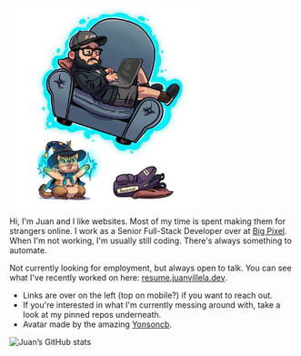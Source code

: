 <picture>
  <source
    srcset="https://raw.githubusercontent.com/fourjuaneight/fourjuaneight/master/assets/avatar.avif"
    type="image/avif"
  />
  <source
    srcset="https://raw.githubusercontent.com/fourjuaneight/fourjuaneight/master/assets/avatar.webp"
    type="image/webp"
  />
  <img
    width="350"
    src="https://raw.githubusercontent.com/fourjuaneight/fourjuaneight/master/assets/avatar.png"
    alt="An illustration of Juan sitting on a coach, coding on his laptop."
  />
</picture>

Hi, I'm Juan and I like websites. Most of my time is spent making them for strangers online. I work as a Senior Full-Stack Developer over at [Big Pixel](https://thebigpixel.net). When I'm not working, I'm usually still coding. There's always something to automate.

Not currently looking for employment, but always open to talk. You can see what I've recently worked on here: [resume.juanvillela.dev](https://resume.juanvillela.dev).

- Links are over on the left (top on mobile?) if you want to reach out.
- If you're interested in what I'm currently messing around with, take a look at my pinned repos underneath.
- Avatar made by the amazing [Yonsoncb](https://twitter.com/Yonsoncb).

![Juan’s GitHub stats](https://github-readme-stats.vercel.app/api?username=fourjuaneight&show_icons=true&theme=dracula)
